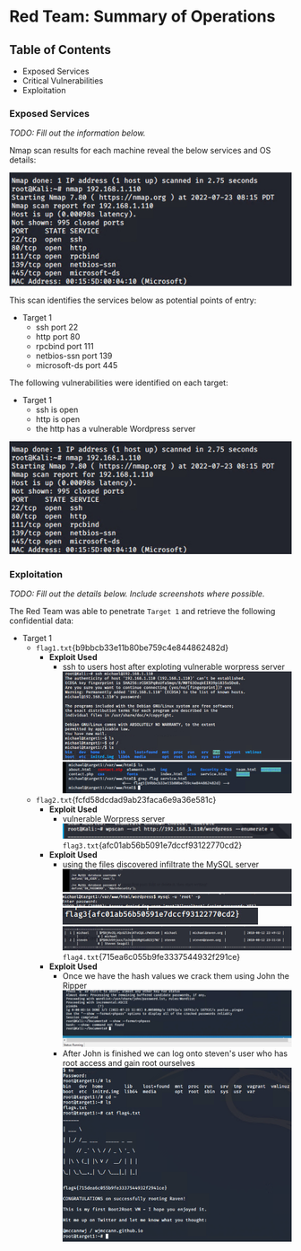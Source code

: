 # Red Team: Summary of Operations

## Table of Contents
- Exposed Services
- Critical Vulnerabilities
- Exploitation

### Exposed Services
_TODO: Fill out the information below._

Nmap scan results for each machine reveal the below services and OS details:

![nmap scan](./jpgs/Screenshot%202022-07-23%20111713.jpg)

This scan identifies the services below as potential points of entry:
- Target 1
  - ssh port 22
  - http port 80
  - rpcbind port 111
  - netbios-ssn port 139
  - microsoft-ds port 445


The following vulnerabilities were identified on each target:
- Target 1
  - ssh is open 
  - http is open
  - the http has a vulnerable Wordpress server

![nmap scan](./jpgs/Screenshot%202022-07-23%20111713.jpg)

### Exploitation
_TODO: Fill out the details below. Include screenshots where possible._

The Red Team was able to penetrate `Target 1` and retrieve the following confidential data:
- Target 1
  - `flag1.txt`{b9bbcb33e11b80be759c4e844862482d}
    - **Exploit Used**
      - ssh to users host after exploting vulnerable worpress server
![ssh](./jpgs/Screenshot%202022-07-23%20124427.jpg)
![ssh result](./jpgs/flag1v2.jpg)
  - `flag2.txt`{fcfd58dcdad9ab23faca6e9a36e581c}
    - **Exploit Used**
      - vulnerable Worpress server
![wpscan](./jpgs/Screenshot%202022-07-23%20123143.jpg)
    `flag3.txt`{afc01ab56b5091e7dccf93122770cd2}
    - **Exploit Used**
      - using the files discovered infiltrate the MySQL server
![MySQL info](./jpgs/Screenshot%202022-07-23%20131649.jpg)
![MySQL command](./jpgs/Screenshot%202022-07-23%20131558.jpg)
![flag3](./jpgs/Screenshot%202022-07-23%20134422.jpg)
![hash values](./jpgs/Screenshot%202022-07-23%20134525.jpg)
    `flag4.txt`{715ea6c055b9fe3337544932f291ce}
    - **Exploit Used**
      - Once we have the hash values we crack them using John the Ripper
![john](./jpgs/Screen%20Shot%202022-07-23%20at%202.05.56%20PM.jpg)
      - After John is finished we can log onto steven's user who has root access and gain root ourselves
![Got Root](./jpgs/FinalFlagRaven.jpg)